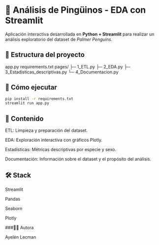 # 🐧 Análisis de Pingüinos - EDA con Streamlit

Aplicación interactiva desarrollada en **Python + Streamlit** para realizar un análisis exploratorio del dataset de *Palmer Penguins*.

## 📂 Estructura del proyecto
app.py
requirements.txt
pages/
├─ 1_ETL.py
├─ 2_EDA.py
├─ 3_Estadisticas_descriptivas.py
└─ 4_Documentacion.py

## 🚀 Cómo ejecutar
```bash
pip install -r requirements.txt
streamlit run app.py
```

## 🧠 Contenido

ETL: Limpieza y preparación del dataset.

EDA: Exploración interactiva con gráficos Plotly.

Estadísticas: Métricas descriptivas por especie y sexo.

Documentación: Información sobre el dataset y el propósito del análisis.

## 🛠️ Stack

Streamlit

Pandas

Seaborn

Plotly

###👩‍💻 Autora

Ayelén Lecman